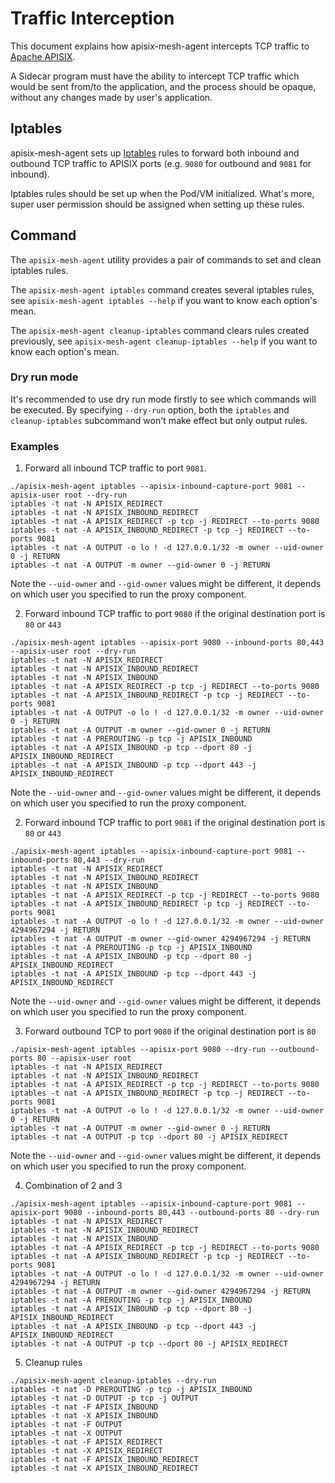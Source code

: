 # Traffic Interception

This document explains how apisix-mesh-agent intercepts TCP traffic to [Apache APISIX](https://apisix.apache.org).

A Sidecar program must have the ability to intercept TCP traffic which would be sent from/to the application, and the
process should be opaque, without any changes made by user's application.

## Iptables

apisix-mesh-agent sets up [Iptables](https://en.wikipedia.org/wiki/Iptables) rules to forward both inbound
and outbound TCP traffic to APISIX ports (e.g. `9080` for outbound and `9081` for inbound).

Iptables rules should be set up when the Pod/VM initialized. What's more, super user permission should be
assigned when setting up these rules.

## Command

The `apisix-mesh-agent` utility provides a pair of commands to set and clean iptables rules.

The `apisix-mesh-agent iptables` command creates several iptables rules,
see `apisix-mesh-agent iptables --help` if you want to know each option's mean.

The `apisix-mesh-agent cleanup-iptables` command clears rules created previously, see `apisix-mesh-agent cleanup-iptables --help`
if you want to know each option's mean.

### Dry run mode

It's recommended to use dry run mode firstly to see which commands will be executed. By specifying
`--dry-run` option, both the `iptables` and `cleanup-iptables` subcommand won't make effect but only output
rules.

### Examples

1. Forward all inbound TCP traffic to port `9081`.

```shell
./apisix-mesh-agent iptables --apisix-inbound-capture-port 9081 --apisix-user root --dry-run
iptables -t nat -N APISIX_REDIRECT
iptables -t nat -N APISIX_INBOUND_REDIRECT
iptables -t nat -A APISIX_REDIRECT -p tcp -j REDIRECT --to-ports 9080
iptables -t nat -A APISIX_INBOUND_REDIRECT -p tcp -j REDIRECT --to-ports 9081
iptables -t nat -A OUTPUT -o lo ! -d 127.0.0.1/32 -m owner --uid-owner 0 -j RETURN
iptables -t nat -A OUTPUT -m owner --gid-owner 0 -j RETURN
```

Note the `--uid-owner` and `--gid-owner` values might be different, it depends on which user you specified to run the proxy component.

2. Forward inbound TCP traffic to port `9080` if the original destination port is `80` or `443`

```shell
./apisix-mesh-agent iptables --apisix-port 9080 --inbound-ports 80,443 --apisix-user root --dry-run
iptables -t nat -N APISIX_REDIRECT
iptables -t nat -N APISIX_INBOUND_REDIRECT
iptables -t nat -N APISIX_INBOUND
iptables -t nat -A APISIX_REDIRECT -p tcp -j REDIRECT --to-ports 9080
iptables -t nat -A APISIX_INBOUND_REDIRECT -p tcp -j REDIRECT --to-ports 9081
iptables -t nat -A OUTPUT -o lo ! -d 127.0.0.1/32 -m owner --uid-owner 0 -j RETURN
iptables -t nat -A OUTPUT -m owner --gid-owner 0 -j RETURN
iptables -t nat -A PREROUTING -p tcp -j APISIX_INBOUND
iptables -t nat -A APISIX_INBOUND -p tcp --dport 80 -j APISIX_INBOUND_REDIRECT
iptables -t nat -A APISIX_INBOUND -p tcp --dport 443 -j APISIX_INBOUND_REDIRECT
```

Note the `--uid-owner` and `--gid-owner` values might be different, it depends on which user you specified to run the proxy component.

2. Forward inbound TCP traffic to port `9081` if the original destination port is `80` or `443`

```shell
./apisix-mesh-agent iptables --apisix-inbound-capture-port 9081 --inbound-ports 80,443 --dry-run
iptables -t nat -N APISIX_REDIRECT
iptables -t nat -N APISIX_INBOUND_REDIRECT
iptables -t nat -N APISIX_INBOUND
iptables -t nat -A APISIX_REDIRECT -p tcp -j REDIRECT --to-ports 9080
iptables -t nat -A APISIX_INBOUND_REDIRECT -p tcp -j REDIRECT --to-ports 9081
iptables -t nat -A OUTPUT -o lo ! -d 127.0.0.1/32 -m owner --uid-owner 4294967294 -j RETURN
iptables -t nat -A OUTPUT -m owner --gid-owner 4294967294 -j RETURN
iptables -t nat -A PREROUTING -p tcp -j APISIX_INBOUND
iptables -t nat -A APISIX_INBOUND -p tcp --dport 80 -j APISIX_INBOUND_REDIRECT
iptables -t nat -A APISIX_INBOUND -p tcp --dport 443 -j APISIX_INBOUND_REDIRECT
```

Note the `--uid-owner` and `--gid-owner` values might be different, it depends on which user you specified to run the proxy component.

3. Forward outbound TCP to port `9080` if the original destination port is `80`

```shell
./apisix-mesh-agent iptables --apisix-port 9080 --dry-run --outbound-ports 80 --apisix-user root
iptables -t nat -N APISIX_REDIRECT
iptables -t nat -N APISIX_INBOUND_REDIRECT
iptables -t nat -A APISIX_REDIRECT -p tcp -j REDIRECT --to-ports 9080
iptables -t nat -A APISIX_INBOUND_REDIRECT -p tcp -j REDIRECT --to-ports 9081
iptables -t nat -A OUTPUT -o lo ! -d 127.0.0.1/32 -m owner --uid-owner 0 -j RETURN
iptables -t nat -A OUTPUT -m owner --gid-owner 0 -j RETURN
iptables -t nat -A OUTPUT -p tcp --dport 80 -j APISIX_REDIRECT
```

Note the `--uid-owner` and `--gid-owner` values might be different, it depends on which user you specified to run the proxy component.

4. Combination of 2 and 3

```shell
./apisix-mesh-agent iptables --apisix-inbound-capture-port 9081 --apisix-port 9080 --inbound-ports 80,443 --outbound-ports 80 --dry-run
iptables -t nat -N APISIX_REDIRECT
iptables -t nat -N APISIX_INBOUND_REDIRECT
iptables -t nat -N APISIX_INBOUND
iptables -t nat -A APISIX_REDIRECT -p tcp -j REDIRECT --to-ports 9080
iptables -t nat -A APISIX_INBOUND_REDIRECT -p tcp -j REDIRECT --to-ports 9081
iptables -t nat -A OUTPUT -o lo ! -d 127.0.0.1/32 -m owner --uid-owner 4294967294 -j RETURN
iptables -t nat -A OUTPUT -m owner --gid-owner 4294967294 -j RETURN
iptables -t nat -A PREROUTING -p tcp -j APISIX_INBOUND
iptables -t nat -A APISIX_INBOUND -p tcp --dport 80 -j APISIX_INBOUND_REDIRECT
iptables -t nat -A APISIX_INBOUND -p tcp --dport 443 -j APISIX_INBOUND_REDIRECT
iptables -t nat -A OUTPUT -p tcp --dport 80 -j APISIX_REDIRECT
```

5. Cleanup rules

```shell
./apisix-mesh-agent cleanup-iptables --dry-run
iptables -t nat -D PREROUTING -p tcp -j APISIX_INBOUND
iptables -t nat -D OUTPUT -p tcp -j OUTPUT
iptables -t nat -F APISIX_INBOUND
iptables -t nat -X APISIX_INBOUND
iptables -t nat -F OUTPUT
iptables -t nat -X OUTPUT
iptables -t nat -F APISIX_REDIRECT
iptables -t nat -X APISIX_REDIRECT
iptables -t nat -F APISIX_INBOUND_REDIRECT
iptables -t nat -X APISIX_INBOUND_REDIRECT
```
